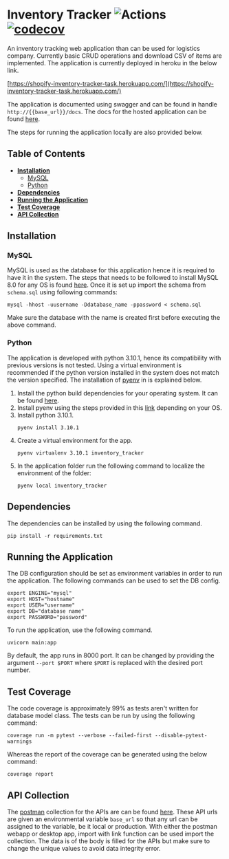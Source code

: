 # Inventory Tracker ![Actions](https://github.com/aasiffaizal/inventory_tracker/workflows/Run%20Tests/badge.svg?event=push&branch=main) [![codecov](https://codecov.io/gh/aasiffaizal/inventory_tracker/branch/main/graph/badge.svg?token=XD4827H15C)](https://codecov.io/gh/aasiffaizal/inventory_tracker)
An inventory tracking web application than can be used for logistics company. Currently basic CRUD operations and 
download CSV of items are implemented. The application is currently deployed in heroku in the below link.

[https://shopify-inventory-tracker-task.herokuapp.com/](https://shopify-inventory-tracker-task.herokuapp.com/)

The application is documented using swagger and can be found in handle `http://{{base_url}}/docs`. The docs for the 
hosted application can be found [here](https://shopify-inventory-tracker-task.herokuapp.com/docs).

The steps for running the application locally are also provided below.


## Table of Contents

* **[Installation](#installation)**
  * [MySQL](#mysql)
  * [Python](#python)
* **[Dependencies](#dependencies)**
* **[Running the Application](#running-the-application)**
* **[Test Coverage](#test-coverage)**
* **[API Collection](#api-collection)**

## Installation
### MySQL
MySQL is used as the database for this application hence it is required to have it in the system. The steps that needs 
to be followed to install MySQL 8.0 for any OS is found [here](https://dev.mysql.com/doc/mysql-installation-excerpt/8.0/en/).
Once it is set up import the schema from `schema.sql` using following commands:

```shell
mysql -hhost -uusername -Ddatabase_name -ppassword < schema.sql
```

Make sure the database with the name is created first before executing the above command.
### Python
The application is developed with python 3.10.1, hence its compatibility with previous versions is not tested. Using a 
virtual environment is recommended if the python version installed in the system does not match the version specified.
The installation of [pyenv](https://github.com/pyenv/pyenv) in is explained below.
1. Install the python build dependencies for your operating system. It can be found [here](https://github.com/pyenv/pyenv/wiki#suggested-build-environment).
2. Install pyenv using the steps provided in this [link](https://github.com/pyenv/pyenv#installation) depending on your OS.
3. Install python 3.10.1.
    ```shell
    pyenv install 3.10.1
    ```
4. Create a virtual environment for the app.
    ```shell
    pyenv virtualenv 3.10.1 inventory_tracker
    ```
5. In the application folder run the following command to localize the environment of the folder:
    ```shell
    pyenv local inventory_tracker
    ```

## Dependencies
The dependencies can be installed by using the following command.
```shell
pip install -r requirements.txt
```

## Running the Application
The DB configuration should be set as environment variables in order to run the application. The following commands can
be used to set the DB config.

```shell
export ENGINE="mysql" 
export HOST="hostname"
export USER="username"
export DB="database name"
export PASSWORD="password"
```
To run the application, use the following command.
```shell
uvicorn main:app
```

By default, the app runs in 8000 port. It can be changed by providing the argument `--port $PORT` where `$PORT` is 
replaced with the desired port number.

## Test Coverage
The code coverage is approximately 99% as tests aren't written for database model class. The tests can be run by using 
the following command:
```shell
coverage run -m pytest --verbose --failed-first --disable-pytest-warnings
```
Whereas the report of the coverage can be generated using the below command:
```shell
coverage report
```
## API Collection
The [postman](https://www.postman.com/) collection for the APIs are can be found [here](https://www.getpostman.com/collections/f005668a50bc30d91462).
These API urls are given an environmental variable `base_url` so that any url can be assigned to the variable, be it 
local or production. With either the postman webapp or desktop app, import with link function can be used import the collection.
The data is of the body is filled for the APIs but make sure to change the unique values to avoid data integrity error.